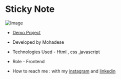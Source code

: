 # Sticky Note

![Image](https://github.com/user-attachments/assets/f6db8fe0-87d5-4c1a-8da8-7fef1ea6e8f6)

- [Demo Project](https://mohadsezare-web.github.io/Sticky-Note/)

- Developed by Mohadese 


- Technologies Used - Html , css ,javascript

- Role - Frontend

- How to reach me : with my [instagram](https://www.instagram.com/mohadsezare_web) and [linkedin](https://www.linkedin.com/in/mohadsezare_web)

